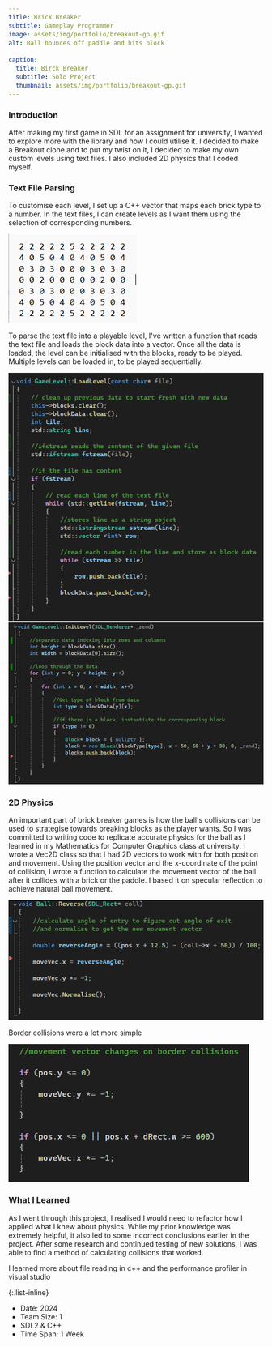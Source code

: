 ```yaml
---
title: Brick Breaker
subtitle: Gameplay Programmer
image: assets/img/portfolio/breakout-gp.gif
alt: Ball bounces off paddle and hits block

caption:
  title: Birck Breaker
  subtitle: Solo Project
  thumbnail: assets/img/portfolio/breakout-gp.gif
---
```


### Introduction
After making my first game in SDL for an assignment for university, I wanted to explore more with the library and how I could utilise it.
I decided to make a Breakout clone and to put my twist on it, I decided to make my own custom levels using text files. I also included 2D physics that I coded myself.

### Text File Parsing
To customise each level, I set up a C++ vector that maps each brick type to a number. In the text files, I can create levels as I want them using the selection of corresponding numbers.

<img src = "assets/img/portfolio/level-text.png" alt = "Series of numbers in a text file">  

To parse the text file into a playable level, I've written a function that reads the text file and loads the block data into a vector. Once all the data is loaded, the level can be initialised with the blocks, ready to be played. Multiple levels can be loaded in, to be played sequentially.

<img src = "assets/img/portfolio/load-level-code.png" alt = "C++ code function">  

<img src = "assets/img/portfolio/level-init-code.png" alt = "C++ code function">

### 2D Physics
An important part of brick breaker games is how the ball's collisions can be used to strategise towards breaking blocks as the player wants. So I was committed to writing code to replicate accurate physics for the ball as I learned in my Mathematics for Computer Graphics class at university. I wrote a Vec2D class so that I had 2D vectors to work with for both position and movement. Using the position vector and the x-coordinate of the point of collision, I wrote a function to calculate the movement vector of the ball after it collides with a brick or the paddle. I based it on specular reflection to achieve natural ball movement.

<img src = "assets/img/portfolio/ball-collision-code.png" alt = "C++ code function"> 

Border collisions were a lot more simple

<img src = "assets/img/portfolio/border-collision-code.png" alt = "C++ code function"> 

### What I Learned
As I went through this project, I realised I would need to refactor how I applied what I knew about physics. While my prior knowledge was extremely helpful, it also led to some incorrect conclusions earlier in the project. After some research and continued testing of new solutions, I was able to find a method of calculating collisions that worked.

I learned more about file reading in c++ and the performance profiler in visual studio



{:.list-inline}
- Date: 2024
- Team Size: 1
- SDL2 & C++
- Time Span: 1 Week

